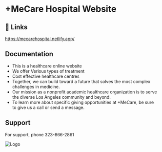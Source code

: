 
# +MeCare Hospital Website




## 🔗 Links
https://mecarehospital.netlify.app/


  
## Documentation
* This is a healthcare online website
* We offer Verious types of treatment
* Cost effective healthcare centres
* Together, we can build toward a future that solves 
  the most complex challenges in medicine.
* Our mission as a nonprofit academic healthcare organization is to serve the diverse Los Angeles community and beyond.
* To learn more about specific giving opportunities at +MeCare, be sure to give us a call or send a message.

       

  
## Support

For support, phone 323-866-2861

  
![Logo](https://shtheme.org/preview/mecare/img/logo/logo.png)

    